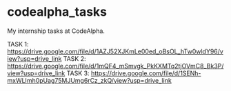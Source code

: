 # codealpha_tasks
My internship tasks at CodeAlpha.

TASK 1: https://drive.google.com/file/d/1AZJ52XJKmLe00ed_oBsOL_hTw0wldY96/view?usp=drive_link
TASK 2: https://drive.google.com/file/d/1mQF4_mSmvgk_PkKXMTq2tjOVmC8_Bk3P/view?usp=drive_link
TASK 3: https://drive.google.com/file/d/1SENh-mxWLImh0pUag75MJUmg6rCz_zkQ/view?usp=drive_link
